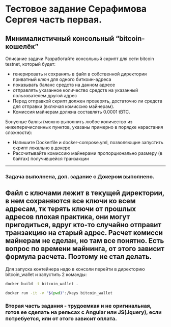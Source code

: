 # Тестовое задание Серафимова Сергея часть первая.

## Минималистичный консольный “bitcoin-кошелёк”
Описание задачи
Разработайте консольный скрипт для сети bitcoin testnet, который будет:
- генерировать и сохранять в файл в собственной директории приватный ключ для
одного биткоин-адреса
- показывать баланс средств на данном адресе
- отправлять указанное количество средств на указанный пользователем другой
адрес
- Перед отправкой скрипт должен проверять, достаточно ли средств для отправки (включая
комиссию майнерам).
- Комиссия майнерам должна составлять 0.0001 tBTC.

Бонусные баллы (можно выполнить любое количество из нижеперечисленных пунктов,
указаны примерно в порядке нарастания сложности):
- Напишите Dockerfile и docker-compose.yml, позволяющие запустить скрипт
локально в докере
- Рассчитывайте комиссию майнерами пропорционально размеру (в байтах)
получившейся транзакции
---------------------------------------------------------------------
### Задача выполнена, доп. задание с Докером выполнено.
 Файл с ключами лежит в текущей директории, в нем сохраняются все ключи ко всем адресам, тк терять ключи от прошлых адресов плохая практика, они могут пригодиться, вдруг кто-то случайно отправит транзакцию на старый адрес.
 Расчет комисси майнерам не сделан, но там все понятно. Есть вопрос по времени майнинга, от этого зависит формула расчета. Поэтому не стал делать.
---------------------------------------------------------------------
 Для запуска контейнера надо в консоли перейти в директорию bitcoin_wallet и запустить 2 команды:

```bash
docker build -t bitcoin_wallet .

docker run -it -v "$(pwd)":/keys bitcoin_wallet
```

### Вторая часть задания - трудоемкая и не оригинальная, готов ее сделать на рельсах с Angular или JS(Jquery), если потребуется, или от этого зависит оплата.
